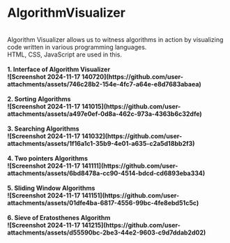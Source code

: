 # AlgorithmVisualizer
<br>
Algorithm Visualizer allows us to witness algorithms in action by visualizing code written in various programming languages.
<br>
HTML, CSS, JavaScript are used in this.
<br><br>
<b>
  1. Interface of Algorithm Visualizer
<br>
![Screenshot 2024-11-17 140720](https://github.com/user-attachments/assets/746c28b2-154e-4fc7-a64e-e8d7683abaea)
<br><br>
  2. Sorting Algorithms
  <br>
  ![Screenshot 2024-11-17 141015](https://github.com/user-attachments/assets/a497e0ef-0d8a-462c-973a-4363b6c32dfe)
<br><br>
  3. Searching Algorithms
  <br>
  ![Screenshot 2024-11-17 141032](https://github.com/user-attachments/assets/1f16a1c1-35b9-4e01-a635-c2a5d18bb2f3)
<br><br>
  4. Two pointers Algorithms
  <br>
  ![Screenshot 2024-11-17 141111](https://github.com/user-attachments/assets/6bd8478a-cc90-4514-bdcd-cd6893eba334)
<br><br>
  5. Sliding Window Algorithms
  <br>
  ![Screenshot 2024-11-17 141151](https://github.com/user-attachments/assets/01dfe4ba-6817-4556-99bc-4fe8ebd51c5c)
<br><br>
  6. Sieve of Eratosthenes Algorithm
  <br>
  ![Screenshot 2024-11-17 141215](https://github.com/user-attachments/assets/d55590bc-2be3-44e2-9603-c9d7ddab2d02)

</b>
